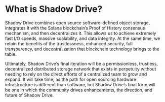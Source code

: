 # What is Shadow Drive?

Shadow Drive combines open source software-defined object storage, integrates it with the Solana blockchain’s Proof of History consensus mechanism, and then decentralizes it. This allows us to achieve extremely fast I/O speeds, massive scalability, and data integrity. At the same time, we retain the benefits of the trustlessness, enhanced security, full transparency, and decentralization that blockchain technology brings to the table.

Ultimately, Shadow Drive’s final iteration will be a permissionless, trustless, decentralized distributed storage network that exists in perpetuity without needing to rely on the direct efforts of a centralized team to grow and expand. It will take time, as the path for open sourcing hardware infrastructure is different than software, but Shadow Drive’s final form will be one in which the community drives enhancements, the direction, and future of Shadow Drive.
